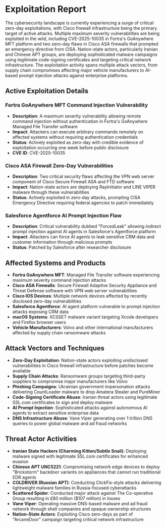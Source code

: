 # Exploitation Report

The cybersecurity landscape is currently experiencing a surge of critical zero-day exploitations, with Cisco firewall infrastructure being the primary target of active attacks. Multiple maximum severity vulnerabilities are being exploited in the wild, including CVE-2025-10035 in Fortra's GoAnywhere MFT platform and two zero-day flaws in Cisco ASA firewalls that prompted an emergency directive from CISA. Nation-state actors, particularly Iranian and Chinese APT groups, are deploying sophisticated malware campaigns using legitimate code-signing certificates and targeting critical network infrastructure. The exploitation activity spans multiple attack vectors, from supply chain compromises affecting major vehicle manufacturers to AI-based prompt injection attacks against enterprise platforms.

## Active Exploitation Details

### Fortra GoAnywhere MFT Command Injection Vulnerability
- **Description**: A maximum severity vulnerability allowing remote command injection without authentication in Fortra's GoAnywhere Managed File Transfer software
- **Impact**: Attackers can execute arbitrary commands remotely on affected systems without requiring authentication credentials
- **Status**: Actively exploited as zero-day with credible evidence of exploitation occurring one week before public disclosure
- **CVE ID**: CVE-2025-10035

### Cisco ASA Firewall Zero-Day Vulnerabilities
- **Description**: Two critical security flaws affecting the VPN web server component of Cisco Secure Firewall ASA and FTD software
- **Impact**: Nation-state actors are deploying RayInitiator and LINE VIPER malware through these vulnerabilities
- **Status**: Actively exploited in zero-day attacks, prompting CISA Emergency Directive requiring federal agencies to patch immediately

### Salesforce Agentforce AI Prompt Injection Flaw
- **Description**: Critical vulnerability dubbed "ForcedLeak" allowing indirect prompt injection against AI agents in Salesforce's Agentforce platform
- **Impact**: Attackers can force AI agents to leak sensitive CRM data and customer information through malicious prompts
- **Status**: Patched by Salesforce after researcher disclosure

## Affected Systems and Products

- **Fortra GoAnywhere MFT**: Managed File Transfer software experiencing maximum severity command injection attacks
- **Cisco ASA Firewalls**: Secure Firewall Adaptive Security Appliance and Threat Defense software with VPN web server vulnerabilities
- **Cisco IOS Devices**: Multiple network devices affected by recently disclosed zero-day vulnerabilities
- **Salesforce Agentforce**: AI agent platform vulnerable to prompt injection attacks exposing CRM data
- **macOS Systems**: XCSSET malware variant targeting Xcode developers and Firefox browser users
- **Vehicle Manufacturers**: Volvo and other international manufacturers affected by supply chain ransomware attacks

## Attack Vectors and Techniques

- **Zero-Day Exploitation**: Nation-state actors exploiting undisclosed vulnerabilities in Cisco firewall infrastructure before patches become available
- **Supply Chain Attacks**: Ransomware groups targeting third-party suppliers to compromise major manufacturers like Volvo
- **Phishing Campaigns**: Ukrainian government impersonation attacks delivering CountLoader malware to drop Amatera Stealer and PureMiner
- **Code-Signing Certificate Abuse**: Iranian threat actors using legitimate SSL.com certificates to sign and deploy malware
- **AI Prompt Injection**: Sophisticated attacks against autonomous AI agents to extract sensitive enterprise data
- **DNS Infrastructure Abuse**: Vane Viper generating over 1 trillion DNS queries to power global malware and ad fraud networks

## Threat Actor Activities

- **Iranian State Hackers (Charming Kitten/Subtle Snail)**: Deploying malware signed with legitimate SSL.com certificates for enhanced evasion
- **Chinese APT UNC5221**: Compromising network edge devices to deploy "Brickstorm" backdoor variants on appliances that cannot run traditional EDR agents
- **COLDRIVER (Russian APT)**: Conducting ClickFix-style attacks delivering lightweight malware families in Russia-focused cyberattacks
- **Scattered Spider**: Conducted major attack against The Co-operative Group resulting in £80 million ($107 million) in losses
- **Vane Viper**: Operating massive DNS-based malware and ad fraud network through shell companies and opaque ownership structures
- **Nation-State Actors**: Exploiting Cisco zero-days as part of "ArcaneDoor" campaign targeting critical network infrastructure